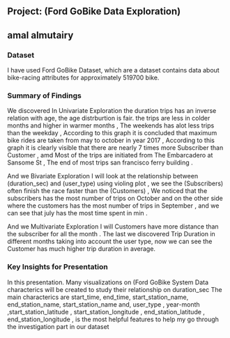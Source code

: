 ## Project: (Ford GoBike Data Exploration)

## amal almutairy 

### Dataset

I have used Ford GoBike Dataset, which are a dataset contains data about bike-racing attributes for approximately 519700 bike.

### Summary of Findings

We discovered In Univariate Exploration 
the duration trips has an inverse relation with age, the age distrburtion is fair. the trips are less in colder months and higher in warmer months  , The weekends has alot less trips than the weekday , According to this graph it is concluded that maximum bike rides are taken from may to october in year 2017 , According to this graph it is clearly visible that there are nearly 7 times more Subscriber than Customer , amd Most of the trips are initiated from The Embarcadero at Sansome St , The end of most trips san francisco ferry building . 


And we Bivariate Exploration I will look at the relationship between (duration_sec) and (user_type) using violing plot ,  we see the (Subscribers) often finish the race faster than the (Customers) , We noticed that the subscribers has the most number of trips on October and on the other side where the customers has the most number of trips in September , and we can see that july has the most time spent in min . 


And we Multivariate Exploration I will Customers have more distance than the subscriber for all the month . 
The last we discovered Trip Duration in different months taking into account the user type, now we can see the Customer has much higher trip duration in average.

### Key Insights for Presentation

In this presentation. Many visualizations on (Ford GoBike System Data characterics will be created to study their relationship on duration_sec The main characterics are start_time, end_time, start_station_name, end_station_name, start_station_name and, user_type , year-month ,start_station_latitude , start_station_longitude , end_station_latitude , end_station_longitude , is the most helpful features to help my go through the investigation part in our dataset
